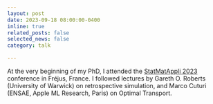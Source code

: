 ```yaml
---
layout: post
date: 2023-09-18 08:00:00-0400
inline: true
related_posts: false
selected_news: false
category: talk

---
```

At the very beginning of my PhD, I attended the <a href="https://statmathappli.mathnum.inrae.fr/fr/past">StatMatAppli 2023</a> conference in Fréjus, France.
I followed lectures by Gareth O. Roberts (University of Warwick) on retrospective simulation, and Marco Cuturi (ENSAE, Apple ML Research, Paris) on Optimal Transport. 
